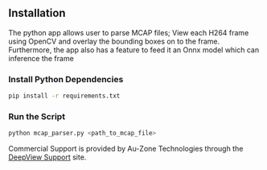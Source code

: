 ## Installation

The python app allows user to parse MCAP files; View each H264 frame using OpenCV and overlay the bounding boxes on to the frame. Furthermore, the app also has a feature to feed it an Onnx model which can inference the frame
### Install Python Dependencies

```bash
pip install -r requirements.txt
``` 
### Run the Script
```bash
python mcap_parser.py <path_to_mcap_file>
``` 

Commercial Support is provided by Au-Zone Technologies through the [DeepView Support](https://support.deepviewml.com) site.
